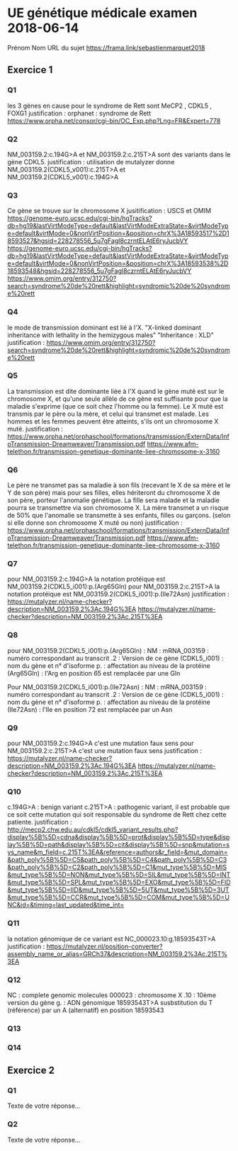 # UE génétique médicale examen 2018-06-14
Prénom Nom
URL du sujet https://frama.link/sebastienmarquet2018
## Exercice 1

### Q1
les 3 gènes en cause pour le syndrome de Rett sont MeCP2 , CDKL5 , FOXG1
justification : 
orphanet : syndrome de Rett https://www.orpha.net/consor/cgi-bin/OC_Exp.php?Lng=FR&Expert=778

### Q2
NM_003159.2:c.194G>A et NM_003159.2:c.215T>A sont des variants dans le gène CDKL5. 
justification  : 
utilisation de mutalyzer donne NM_003159.2(CDKL5_v001):c.215T>A et NM_003159.2(CDKL5_v001):c.194G>A

### Q3
Ce gène se trouve sur le chromosome X
jusitification : USCS et OMIM
https://genome-euro.ucsc.edu/cgi-bin/hgTracks?db=hg19&lastVirtModeType=default&lastVirtModeExtraState=&virtModeType=default&virtMode=0&nonVirtPosition=&position=chrX%3A18593517%2D18593527&hgsid=228278556_5u7gFagl8czrntELAtE6ryJucbVY
https://genome-euro.ucsc.edu/cgi-bin/hgTracks?db=hg19&lastVirtModeType=default&lastVirtModeExtraState=&virtModeType=default&virtMode=0&nonVirtPosition=&position=chrX%3A18593538%2D18593548&hgsid=228278556_5u7gFagl8czrntELAtE6ryJucbVY
https://www.omim.org/entry/312750?search=syndrome%20de%20rett&highlight=syndromic%20de%20syndrome%20rett

### Q4
le mode de transmission dominant est lié à l'X.
"X-linked dominant inheritance with lethality in the hemizygous males"
"Inheritance : XLD"
justification :
https://www.omim.org/entry/312750?search=syndrome%20de%20rett&highlight=syndromic%20de%20syndrome%20rett

### Q5
La transmission est dite dominante liée à l'X quand le gène muté est sur le chromosome X, et qu'une seule allèle de ce gène est suffisante pour que la maladie s'exprime (que ce soit chez l'homme ou la femme). Le X muté est transmis par le père ou la mère, et celui qui transmet est malade.
Les hommes et les femmes peuvent être atteints, s'ils ont un chromosome X muté.
justification : 
https://www.orpha.net/orphaschool/formations/transmission/ExternData/InfoTransmission-Dreamweaver/Transmission.pdf
https://www.afm-telethon.fr/transmission-genetique-dominante-liee-chromosome-x-3160

### Q6
Le père ne transmet pas sa maladie à son fils (recevant le X de sa mère et le Y de son père) mais pour ses filles, elles hériteront du chromosome X de son père, porteur l'anomalie génétique. La fille sera malade et la maladie pourra se transmettre via son chromosome X.
La mère transmet a un risque de 50% que l'anomalie se transmette à ses enfants, filles ou garçons. (selon si elle donne son chromosome X muté ou non)
justification : 
https://www.orpha.net/orphaschool/formations/transmission/ExternData/InfoTransmission-Dreamweaver/Transmission.pdf
https://www.afm-telethon.fr/transmission-genetique-dominante-liee-chromosome-x-3160

### Q7
pour NM_003159.2:c.194G>A la notation protéique est NM_003159.2(CDKL5_i001):p.(Arg65Gln)
pour NM_003159.2:c.215T>A la notation protéique est NM_003159.2(CDKL5_i001):p.(Ile72Asn)
justification :
https://mutalyzer.nl/name-checker?description=NM_003159.2%3Ac.194G%3EA
https://mutalyzer.nl/name-checker?description=NM_003159.2%3Ac.215T%3EA

### Q8
pour NM_003159.2(CDKL5_i001):p.(Arg65Gln) :
NM : mRNA_003159 : numéro correspondant au transcrit 
.2 : Version de ce gène 
(CDKL5_i001) : nom du gène et n° d'isoforme 
p. : affectation au niveau de la protéine 
(Arg65Gln) : l'Arg en position 65 est remplacée par une Gln

Pour NM_003159.2(CDKL5_i001):p.(Ile72Asn) :
NM : mRNA_003159 : numéro correspondant au transcrit 
.2 : Version de ce gène 
(CDKL5_i001) : nom du gène et n° d'isoforme 
p. : affectation au niveau de la protéine 
(Ile72Asn) : l'Ile en position 72 est remplacée par un Asn

### Q9
pour NM_003159.2:c.194G>A
c'est une mutation faux sens
pour NM_003159.2:c.215T>A
c'est une mutation faux sens
justification :
https://mutalyzer.nl/name-checker?description=NM_003159.2%3Ac.194G%3EA
https://mutalyzer.nl/name-checker?description=NM_003159.2%3Ac.215T%3EA

### Q10
c.194G>A : benign variant
c.215T>A : pathogenic variant, il est probable que ce soit cette mutation qui soit responsable du syndrome de Rett chez cette patiente.
justification : 
http://mecp2.chw.edu.au/cdkl5/cdkl5_variant_results.php?display%5B%5D=cdna&display%5B%5D=prot&display%5B%5D=type&display%5B%5D=path&display%5B%5D=cit&display%5B%5D=snp&mutation=sys_name&m_field=c.215T%3EA&reference=authors&r_field=&mut_domain=&path_poly%5B%5D=C5&path_poly%5B%5D=C4&path_poly%5B%5D=C3&path_poly%5B%5D=C2&path_poly%5B%5D=C1&mut_type%5B%5D=MIS&mut_type%5B%5D=NON&mut_type%5B%5D=SIL&mut_type%5B%5D=INT&mut_type%5B%5D=SPL&mut_type%5B%5D=EXO&mut_type%5B%5D=FID&mut_type%5B%5D=IID&mut_type%5B%5D=5UT&mut_type%5B%5D=3UT&mut_type%5B%5D=CCR&mut_type%5B%5D=COM&mut_type%5B%5D=UNC&id=&timing=last_updated&time_int=

### Q11
la notation génomique de ce variant est NC_000023.10:g.18593543T>A
justification :
https://mutalyzer.nl/position-converter?assembly_name_or_alias=GRCh37&description=NM_003159.2%3Ac.215T%3EA

### Q12
NC : complete genomic molecules 
000023 : chromosome X
.10 : 10ème version du gène
g. : ADN génomique
18593543T>A susbstitution du T (référence) par un A (alternatif) en position 18593543

### Q13

### Q14
## Exercice 2
### Q1
Texte de votre réponse…
### Q2
Texte de votre réponse…
